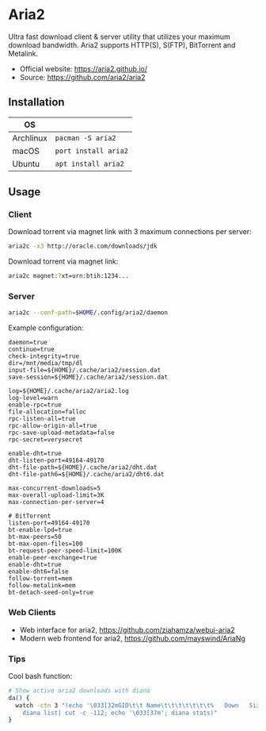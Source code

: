 # Aria2

Ultra fast download client & server utility that utilizes your maximum download
bandwidth. Aria2 supports HTTP(S), S(FTP), BitTorrent and Metalink.

* Official website: https://aria2.github.io/
* Source: https://github.com/aria2/aria2

## Installation

| OS        |                       |
|-----------|-----------------------|
| Archlinux | `pacman -S aria2`     |
| macOS     | `port install aria2`  |
| Ubuntu    | `apt install aria2`   |

## Usage

### Client

Download torrent via magnet link with 3 maximum connections per server:
```sh
aria2c -x3 http://oracle.com/downloads/jdk
```

Download torrent via magnet link:
```sh
aria2c magnet:?xt=urn:btih:1234...
```

### Server

```sh
aria2c --conf-path=$HOME/.config/aria2/daemon
```

Example configuration:

```
daemon=true
continue=true
check-integrity=true
dir=/mnt/media/tmp/dl
input-file=${HOME}/.cache/aria2/session.dat
save-session=${HOME}/.cache/aria2/session.dat

log=${HOME}/.cache/aria2/aria2.log
log-level=warn
enable-rpc=true
file-allocation=falloc
rpc-listen-all=true
rpc-allow-origin-all=true
rpc-save-upload-metadata=false
rpc-secret=verysecret

enable-dht=true
dht-listen-port=49164-49170
dht-file-path=${HOME}/.cache/aria2/dht.dat
dht-file-path6=${HOME}/.cache/aria2/dht6.dat

max-concurrent-downloads=5
max-overall-upload-limit=3K
max-connection-per-server=4

# BitTorrent
listen-port=49164-49170
bt-enable-lpd=true
bt-max-peers=50
bt-max-open-files=100
bt-request-peer-speed-limit=100K
enable-peer-exchange=true
enable-dht=true
enable-dht6=false
follow-torrent=mem
follow-metalink=mem
bt-detach-seed-only=true
```

### Web Clients

* Web interface for aria2, https://github.com/ziahamza/webui-aria2
* Modern web frontend for aria2, https://github.com/mayswind/AriaNg

### Tips

Cool bash function:

```sh
# Show active aria2 downloads with diana
da() {
  watch -ctn 3 "(echo '\033[32mGID\t\t Name\t\t\t\t\t\t\t%   Down   Size Speed    Up   S/L Time\033[36m'; \
    diana list| cut -c -112; echo '\033[37m'; diana stats)"
}
```
